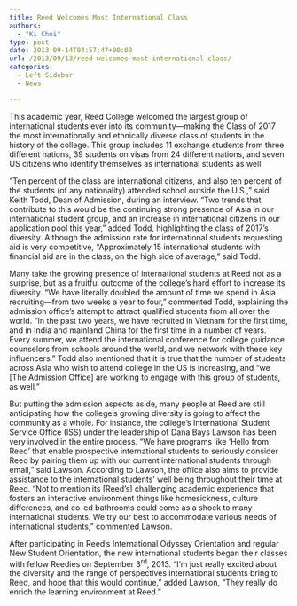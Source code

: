 ```yaml
---
title: Reed Welcomes Most International Class
authors: 
  - "Ki Choi"
type: post
date: 2013-09-14T04:57:47+00:00
url: /2013/09/13/reed-welcomes-most-international-class/
categories:
  - Left Sidebar
  - News

---
```

This academic year, Reed College welcomed the largest group of international students ever into its community—making the Class of 2017 the most internationally and ethnically diverse class of students in the history of the college. This group includes 11 exchange students from three different nations, 39 students on visas from 24 different nations, and seven US citizens who identify themselves as international students as well.

“Ten percent of the class are international citizens, and also ten percent of the students (of any nationality) attended school outside the U.S.,” said Keith Todd, Dean of Admission, during an interview. “Two trends that contribute to this would be the continuing strong presence of Asia in our international student group, and an increase in international citizens in our application pool this year,” added Todd, highlighting the class of 2017’s diversity. Although the admission rate for international students requesting aid is very competitive, “Approximately 15 international students with financial aid are in the class, on the high side of average,” said Todd.

Many take the growing presence of international students at Reed not as a surprise, but as a fruitful outcome of the college’s hard effort to increase its diversity. “We have literally doubled the amount of time we spend in Asia recruiting—from two weeks a year to four,” commented Todd, explaining the admission office’s attempt to attract qualified students from all over the world. “In the past two years, we have recruited in Vietnam for the first time, and in India and mainland China for the first time in a number of years. Every summer, we attend the international conference for college guidance counselors from schools around the world, and we network with these key influencers.” Todd also mentioned that it is true that the number of students across Asia who wish to attend college in the US is increasing, and “we [The Admission Office] are working to engage with this group of students, as well,”

But putting the admission aspects aside, many people at Reed are still anticipating how the college’s growing diversity is going to affect the community as a whole. For instance, the college’s International Student Service Office (ISS) under the leadership of Dana Bays Lawson has been very involved in the entire process. “We have programs like ‘Hello from Reed’ that enable prospective international students to seriously consider Reed by pairing them up with our current international students through email,” said Lawson. According to Lawson, the office also aims to provide assistance to the international students’ well being throughout their time at Reed. “Not to mention its [Reed’s] challenging academic experience that fosters an interactive environment things like homesickness, culture differences, and co-ed bathrooms could come as a shock to many international students. We try our best to accommodate various needs of international students,” commented Lawson.

After participating in Reed’s International Odyssey Orientation and regular New Student Orientation, the new international students began their classes with fellow Reedies on September 3<sup>rd</sup>, 2013. “I’m just really excited about the diversity and the range of perspectives international students bring to Reed, and hope that this would continue,” added Lawson, “They really do enrich the learning environment at Reed.”
